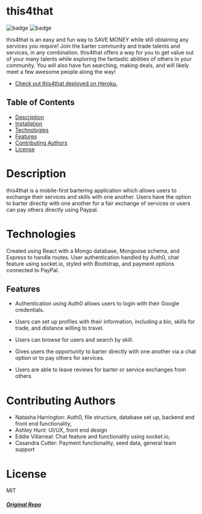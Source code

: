# this4that

![badge](https://img.shields.io/badge/license-MIT-orange)
![badge](https://img.shields.io/badge/build-passing-brightgreen)

this4that is an easy and fun way to SAVE MONEY while still obtaining any services you require!  Join the barter community and trade talents and services, in any combination.
this4that offers a way for you to get value out of your many talents while exploring the fantastic abilities of others in your community.  You will also have fun searching, making deals, and will likely meet a few awesome people along the way!

* <a href="https://peaceful-ocean-96286.herokuapp.com/">Check out this4that deployed on Heroku.</a>

## Table of Contents
* [Description](#description)
* [Installation](#installation)
* [Technologies](#technologies)
* [Features](#features)
* [Contributing Authors](#contributors)
* [License](#license)

# Description

this4that is a mobile-first bartering application which allows users to exchange their services and skills with one another. Users have the option to barter directly with one another for a fair exchange of services or users can pay others directly using Paypal. 

# Technologies

Created using React with a Mongo database, Mongoose schema, and Express to handle routes. User authentication handled by Auth0, chat feature using socket.io, styled with Bootstrap, and payment options connected to PayPal.
    
## Features

* Authentication using Auth0 allows users to login with their Google credentials.

* Users can set up profiles with their information, including a bio, skills for trade, and distance willing to travel.

* Users can browse for users and search by skill.

* Gives users the opportunity to barter directly with one another via a chat option or to pay others for services.

* Users are able to leave reviews for barter or service exchanges from others.

# Contributing Authors
* Natasha Harrington: Auth0, file structure, database set up, backend and front end functionality, 
* Ashley Hunt: UI/UX, front end design
* Eddie Villarreal: Chat feature and functionality using socket.io, 
* Casandra Cutter: Payment functionality, seed data, general team support
    
# License
MIT


##### <a href="https://github.com/xtasherx/project3">Original Repo</a>
